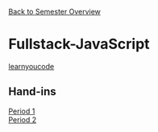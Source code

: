[Back to Semester Overview](https://nikolajx4000.github.io/CBA-4th-Semester/)
# Fullstack-JavaScript

[learnyoucode](https://github.com/sem4-fullstack-javascript/Fullstack-JavaScript-learnyoucode)

## Hand-ins

[Period 1](https://sem4-fullstack-javascript.github.io/Hand-in-Period-1/)  
[Period 2](https://github.com/sem4-fullstack-javascript/Hand-in-Period-2)  
